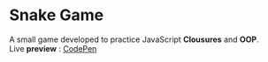 # Snake Game
A small game developed to practice JavaScript <b>Clousures</b> and <b>OOP</b>.
<br/>
Live <b>preview</b> : <a href="https://codepen.io/evirunurm/pen/GRMJmBZ">CodePen</a>
